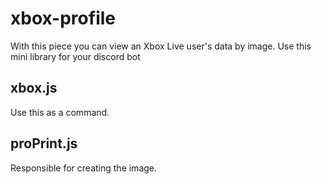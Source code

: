 # xbox-profile
With this piece you can view an Xbox Live user's data by image. Use this mini library for your discord bot 

## xbox.js
Use this as a command.

## proPrint.js
Responsible for creating the image.
